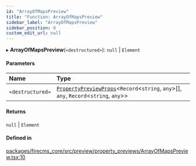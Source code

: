 ```yaml
---
id: "ArrayOfMapsPreview"
title: "Function: ArrayOfMapsPreview"
sidebar_label: "ArrayOfMapsPreview"
sidebar_position: 0
custom_edit_url: null
---
```


▸ **ArrayOfMapsPreview**(`«destructured»`): ``null`` \| `Element`

#### Parameters

| Name | Type |
| :------ | :------ |
| `«destructured»` | [`PropertyPreviewProps`](../interfaces/PropertyPreviewProps.md)\<`Record`\<`string`, `any`\>[], `any`, `Record`\<`string`, `any`\>\> |

#### Returns

``null`` \| `Element`

#### Defined in

[packages/firecms_core/src/preview/property_previews/ArrayOfMapsPreview.tsx:10](https://github.com/FireCMSco/firecms/blob/d45f3739/packages/firecms_core/src/preview/property_previews/ArrayOfMapsPreview.tsx#L10)
